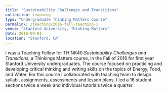 ```yaml
---
title: "Sustainability Challenges and Transitions"
collection: teaching
type: "Undergraduate Thinking Matters Course"
permalink: /teaching/2016-fall-teaching-1
venue: "Stanford University, Thinking Matters"
date: 2016-09-01
location: "Stanford, CA"
---
```

I was a Teaching Fellow for THINK40 _Sustainability Challenges and Transitions_, a Thinkings Matters course, in the Fall of 2016 for first year Stanford University undergraduates. The course focused on practicing and developing critical thinking and writing skills on the topics of Energy, Food, and Water. For this course I collaborated with teaching team to design syllabi, assignments, assessments and lesson plans. I led a 16 student sections twice a week and individual tutorials twice a quarter. 

